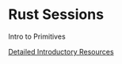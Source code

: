 # Rust Sessions
Intro to Primitives

[Detailed Introductory Resources](https://hackmd.io/93HrBDYsTyql7IGuxw4nzw?view)